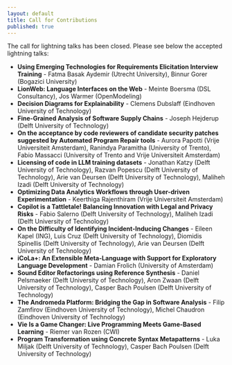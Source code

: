 ```yaml
---
layout: default
title: Call for Contributions
published: true
---
```


The call for lightning talks has been closed. Please see below the accepted lightning talks:


- <b>Using Emerging Technologies for Requirements Elicitation Interview Training</b> - Fatma Basak Aydemir (Utrecht University), Binnur Gorer (Bogazici University)  
- <b>LionWeb: Language Interfaces on the Web</b> - Meinte Boersma (DSL Consultancy), Jos Warmer (OpenModeling)   
- <b>Decision Diagrams for Explainability</b> - Clemens Dubslaff (Eindhoven University of Technology)            
- <b>Fine-Grained Analysis of Software Supply Chains</b> - Joseph Hejderup (Delft University of Technology)                                        
- <b>On the acceptance by code reviewers of candidate security patches suggested by Automated Program Repair tools</b> - Aurora Papotti (Vrije Universiteit Amsterdam), Ranindya Paramitha (University of Trento), Fabio Massacci (University of Trento and Vrije Universiteit Amsterdam)  
- <b>Licensing of code in LLM training datasets</b> - Jonathan Katzy (Delft University of Technology), Razvan Popescu (Delft University of Technology), Arie van Deursen (Delft University of Technology), Maliheh Izadi (Delft University of Technology)                     
- <b>Optimizing Data Analytics Workflows through User-driven Experimentation</b> - Keerthiga Rajenthiram (Vrije Universiteit Amsterdam)      
- <b>Copilot is a Tattletale! Balancing Innovation with Legal and Privacy Risks</b> - Fabio Salerno (Delft University of Technology), Maliheh Izadi (Delft University of Technology)     
- <b>On the Difficulty of Identifying Incident-Inducing Changes</b> - Eileen Kapel (ING), Luis Cruz (Delft University of Technology), Diomidis Spinellis (Delft University of Technology), Arie van Deursen (Delft University of Technology)                      
- <b>iCoLa+: An Extensible Meta-Language with Support for Exploratory Language Development</b> - Damian Frolich (University of Amsterdam)    
- <b>Sound Editor Refactorings using Reference Synthesis</b> - Daniel Pelsmaeker (Delft University of Technology), Aron Zwaan (Delft University of Technology), Casper Bach Poulsen (Delft University of Technology)             
- <b>The Andromeda Platform: Bridging the Gap in Software Analysis</b> - Filip Zamfirov (Eindhoven University of Technology), Michel Chaudron (Eindhoven University of Technology)  
- <b>Vie Is a Game Changer: Live Programming Meets Game-Based Learning</b> - Riemer van Rozen (CWI)     
- <b>Program Transformation using Concrete Syntax Metapatterns</b> - Luka Miljak (Delft University of Technology), Casper Bach Poulsen (Delft University of Technology)   

<!-- ## Call for Lightning Talks

We invite all software engineering researchers and practitioners in the Netherlands to contribute to the symposium program. We welcome proposals for "lightning talks" - short but engaging presentations, to be allocated between 5 and 10 minutes at the symposium.


There is no specific format for lightning talks. Still, they should be targeting the broad VERSEN audience. An exciting lightning talk may, for instance:

* Describe recently published results;
* Present open research problems (and/or ongoing efforts to tackle
them);
* Summarize a recently concluded PhD dissertation;
* Summarize bachelor/master thesis you are working on;
* Recently granted (or started) research projects;
* Motivate a "call to arms" for the broad VERSEN community.  

There will be a (lightweight) evaluation of one-page talk proposals
(PDF) describing the envisioned presentation at the symposium.

Please submit your one-page proposal (PDF) using HotCRP.

[https://sensym24-lightning.hotcrp.com/](https://sensym24-lightning.hotcrp.com/)


### Important Dates

Submission of talk proposals: May 17th, 23:59 (CEST).

Notification: May 21st.

We look forward to seeing you at the SEN symposium! -->
